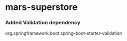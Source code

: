 # mars-superstore
### Added Validation dependency

 <dependency>
  <groupId>org.springframework.boot</groupId>
  <artifactId>spring-boot-starter-validation</artifactId>
</dependency>
